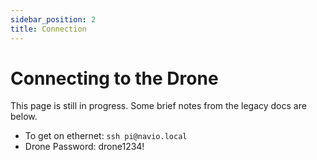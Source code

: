 ```yaml
---
sidebar_position: 2
title: Connection
---
```


# Connecting to the Drone

This page is still in progress. Some brief notes from the legacy docs are below.

- To get on ethernet: `ssh pi@navio.local`
- Drone Password: drone1234!
